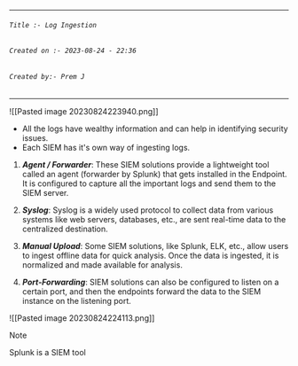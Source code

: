 
***
###### `Title :- Log Ingestion`
###### `Created on :- 2023-08-24 - 22:36`
###### `Created by:- Prem J`
***

![[Pasted image 20230824223940.png]]

- All the logs have wealthy information and can help in identifying security issues. 
- Each SIEM has it's own way of ingesting logs.

1) ***Agent / Forwarder***: These SIEM solutions provide a lightweight tool called an agent (forwarder by Splunk) that gets installed in the Endpoint. It is configured to capture all the important logs and send them to the SIEM server.  

2) ***Syslog***: Syslog is a widely used protocol to collect data from various systems like web servers, databases, etc., are sent real-time data to the centralized destination.

3) ***Manual Upload***: Some SIEM solutions, like Splunk, ELK, etc., allow users to ingest offline data for quick analysis. Once the data is ingested, it is normalized and made available for analysis.

4) ***Port-Forwarding***: SIEM solutions can also be configured to listen on a certain port, and then the endpoints forward the data to the SIEM instance on the listening port.

![[Pasted image 20230824224113.png]]

>[!Note]
>Splunk is a SIEM tool

